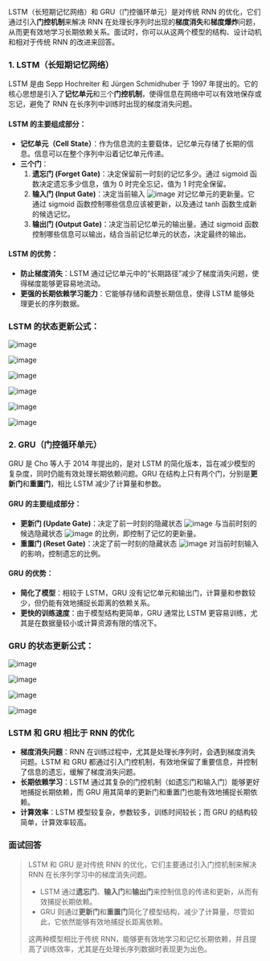 LSTM（长短期记忆网络）和 GRU（门控循环单元）是对传统 RNN 的优化，它们通过引入**门控机制**来解决 RNN 在处理长序列时出现的**梯度消失**和**梯度爆炸**问题，从而更有效地学习长期依赖关系。面试时，你可以从这两个模型的结构、设计动机和相对于传统 RNN 的改进来回答。

### **1. LSTM（长短期记忆网络）**
LSTM 是由 Sepp Hochreiter 和 Jürgen Schmidhuber 于 1997 年提出的。它的核心思想是引入了**记忆单元**和三个**门控机制**，使得信息在网络中可以有效地保存或忘记，避免了 RNN 在长序列中训练时出现的梯度消失问题。

#### **LSTM 的主要组成部分**：
+ **记忆单元（Cell State）**：作为信息流的主要载体，记忆单元存储了长期的信息。信息可以在整个序列中沿着记忆单元传递。
+ **三个门**：
    1. **遗忘门 (Forget Gate)**：决定保留前一时刻的记忆多少。通过 sigmoid 函数决定遗忘多少信息，值为 0 时完全忘记，值为 1 时完全保留。
    2. **输入门 (Input Gate)**：决定当前输入 ![image](https://cdn.nlark.com/yuque/__latex/21c4616d966dca0cdc4d982b04f94933.svg) 对记忆单元的更新量。它通过 sigmoid 函数控制哪些信息应该被更新，以及通过 tanh 函数生成新的候选记忆。
    3. **输出门 (Output Gate)**：决定当前记忆单元的输出量。通过 sigmoid 函数控制哪些信息可以输出，结合当前记忆单元的状态，决定最终的输出。

#### **LSTM 的优势**：
+ **防止梯度消失**：LSTM 通过记忆单元中的“长期路径”减少了梯度消失问题，使得梯度能够更容易地流动。
+ **更强的长期依赖学习能力**：它能够存储和调整长期信息，使得 LSTM 能够处理更长的序列数据。

### **LSTM 的状态更新公式**：
![image](https://cdn.nlark.com/yuque/__latex/4d1398e4e9790cbe491702f4843ea2de.svg)

![image](https://cdn.nlark.com/yuque/__latex/a6fa5b57ae7cea75298ef6e6a5e41b52.svg)

![image](https://cdn.nlark.com/yuque/__latex/d0653b3eb1163a658a499b2e5d6026ab.svg)

![image](https://cdn.nlark.com/yuque/__latex/6d0880ef1c9b3505a4257acf0a79ec98.svg)

![image](https://cdn.nlark.com/yuque/__latex/9efc103419dd733627335fc2856b1f1f.svg)

![image](https://cdn.nlark.com/yuque/__latex/c6a5f65a01cd955a76aa5eb5c8222431.svg)

### **2. GRU（门控循环单元）**
GRU 是 Cho 等人于 2014 年提出的，是对 LSTM 的简化版本，旨在减少模型的复杂度，同时仍能有效处理长期依赖问题。GRU 在结构上只有两个门，分别是**更新门**和**重置门**，相比 LSTM 减少了计算量和参数。

#### **GRU 的主要组成部分**：
+ **更新门 (Update Gate)**：决定了前一时刻的隐藏状态 ![image](https://cdn.nlark.com/yuque/__latex/fe8efef06f21db580f77c6f95bdcfdc9.svg) 与当前时刻的候选隐藏状态 ![image](https://cdn.nlark.com/yuque/__latex/cb44739842a0bf855cac5f3e09833156.svg) 的比例，即控制了记忆的更新量。
+ **重置门 (Reset Gate)**：决定了前一时刻的隐藏状态 ![image](https://cdn.nlark.com/yuque/__latex/fe8efef06f21db580f77c6f95bdcfdc9.svg) 对当前时刻输入的影响，控制遗忘的比例。

#### **GRU 的优势**：
+ **简化了模型**：相较于 LSTM，GRU 没有记忆单元和输出门，计算量和参数较少，但仍能有效地捕捉长距离的依赖关系。
+ **更快的训练速度**：由于模型结构更简单，GRU 通常比 LSTM 更容易训练，尤其是在数据量较小或计算资源有限的情况下。

### **GRU 的状态更新公式**：
![image](https://cdn.nlark.com/yuque/__latex/26ae282a99d1586d8047a06cb5ff865f.svg)

![image](https://cdn.nlark.com/yuque/__latex/c8fa720e8a54f904834a2b67166d4f66.svg)

![image](https://cdn.nlark.com/yuque/__latex/e03e0353f47f64dccefc2794519c6f4a.svg)

![image](https://cdn.nlark.com/yuque/__latex/49074efc7e60b6d064e7738fe26952fc.svg)

### **LSTM 和 GRU 相比于 RNN 的优化**
+ **梯度消失问题**：RNN 在训练过程中，尤其是处理长序列时，会遇到梯度消失问题。LSTM 和 GRU 都通过引入门控机制，有效地保留了重要信息，并控制了信息的遗忘，缓解了梯度消失问题。
+ **长期依赖学习**：LSTM 通过其复杂的门控机制（如遗忘门和输入门）能够更好地捕捉长期依赖，而 GRU 用其简单的更新门和重置门也能有效地捕捉长期依赖。
+ **计算效率**：LSTM 模型较复杂，参数较多，训练时间较长；而 GRU 的结构较简单，计算效率较高。

### **面试回答**
> LSTM 和 GRU 是对传统 RNN 的优化，它们主要通过引入门控机制来解决 RNN 在长序列学习中的梯度消失问题。
>
> + LSTM 通过**遗忘门**、**输入门**和**输出门**来控制信息的传递和更新，从而有效捕捉长期依赖。
> + GRU 则通过**更新门**和**重置门**简化了模型结构，减少了计算量，尽管如此，它依然能够有效地捕捉长距离依赖。
>
> 这两种模型相比于传统 RNN，能够更有效地学习和记忆长期依赖，并且提高了训练效率，尤其是在处理长序列数据时表现更为出色。
>

